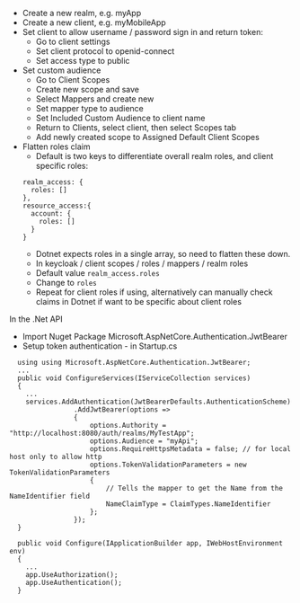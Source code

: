 - Create a new realm, e.g. myApp
- Create a new client, e.g. myMobileApp
- Set client to allow username / password sign in and return token:
  - Go to client settings
  - Set client protocol to openid-connect
  - Set access type to public
- Set custom audience
  - Go to Client Scopes
  - Create new scope and save
  - Select Mappers and create new
  - Set mapper type to audience
  - Set Included Custom Audience to client name
  - Return to Clients, select client, then select Scopes tab
  - Add newly created scope to Assigned Default Client Scopes 
- Flatten roles claim
  - Default is two keys to differentiate overall realm roles, and client specific roles:
  ```
  realm_access: { 
    roles: []
  },
  resource_access:{
    account: { 
      roles: []
    }
  }
  ```
  - Dotnet expects roles in a single array, so need to flatten these down.
  - In keycloak / client scopes / roles / mappers / realm roles
  - Default value `realm_access.roles`
  - Change to `roles`
  - Repeat for client roles if using, alternatively can manually check claims in Dotnet if want to be specific about client roles


In the .Net API
- Import Nuget Package Microsoft.AspNetCore.Authentication.JwtBearer
- Setup token authentication - in Startup.cs
```
  using using Microsoft.AspNetCore.Authentication.JwtBearer;
  ...
  public void ConfigureServices(IServiceCollection services)
  {
    ... 
    services.AddAuthentication(JwtBearerDefaults.AuthenticationScheme)
                .AddJwtBearer(options =>
                {
                    options.Authority = "http://localhost:8080/auth/realms/MyTestApp";
                    options.Audience = "myApi";
                    options.RequireHttpsMetadata = false; // for local host only to allow http
                    options.TokenValidationParameters = new TokenValidationParameters
                    {
                        // Tells the mapper to get the Name from the NameIdentifier field
                        NameClaimType = ClaimTypes.NameIdentifier
                    };
                });
  }

  public void Configure(IApplicationBuilder app, IWebHostEnvironment env)
  {
    ...
    app.UseAuthorization();
    app.UseAuthentication();
  }  
```
